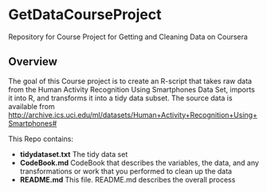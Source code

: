 # GetDataCourseProject
Repository for Course Project for Getting and Cleaning Data on Coursera

## Overview
The goal of this Course project is to create an R-script that takes raw data from the Human Activity Recognition Using Smartphones Data Set, imports it into R, and transforms it into a tidy data subset.
The source data is available from http://archive.ics.uci.edu/ml/datasets/Human+Activity+Recognition+Using+Smartphones#


This Repo contains:
- **tidydataset.txt**	The tidy data set
- **CodeBook.md** 		CodeBook that describes the variables, the data, and any transformations or work that you performed                             to clean up the data
- **README.md**			  This file. README.md describes the overall process

